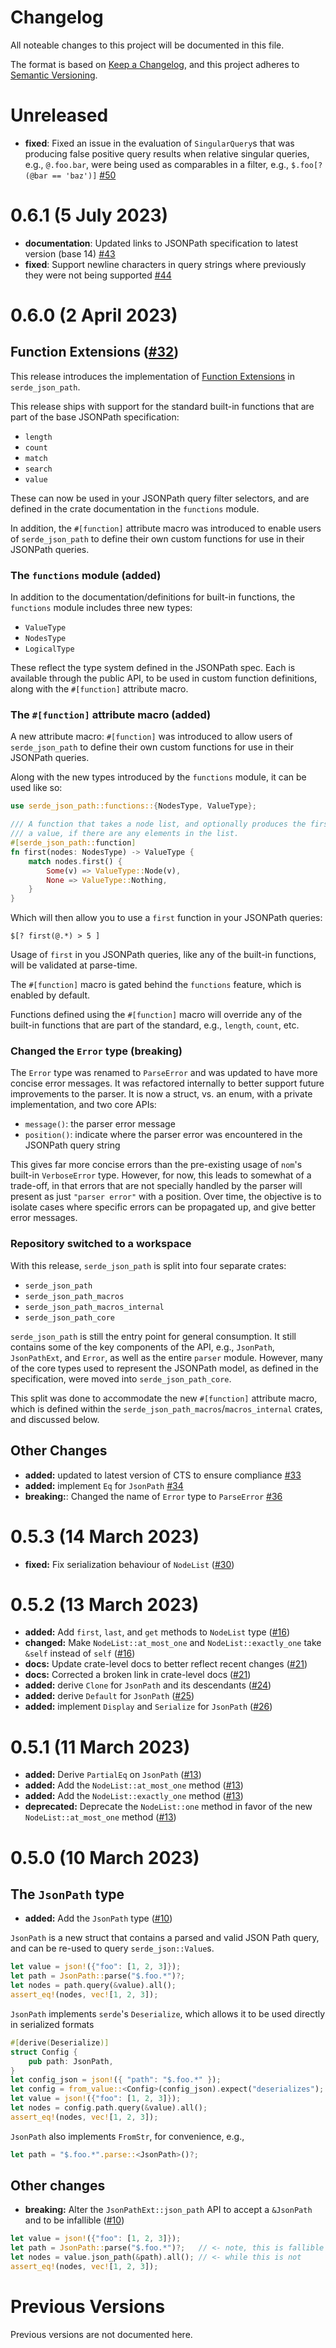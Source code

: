 # Changelog

All noteable changes to this project will be documented in this file.

The format is based on [Keep a Changelog](https://keepachangelog.com/en/1.0.0/),
and this project adheres to [Semantic Versioning](https://semver.org/spec/v2.0.0.html).

# Unreleased

* **fixed**: Fixed an issue in the evaluation of `SingularQuery`s that was producing false positive query results when relative singular queries, e.g., `@.foo.bar`, were being used as comparables in a filter, e.g., `$.foo[?(@bar == 'baz')]` [#50]

[#50]: https://github.com/hiltontj/serde_json_path/pull/50

# 0.6.1 (5 July 2023)

* **documentation**: Updated links to JSONPath specification to latest version (base 14) [#43]
* **fixed**: Support newline characters in query strings where previously they were not being supported [#44]

[#43]: https://github.com/hiltontj/serde_json_path/pull/43
[#44]: https://github.com/hiltontj/serde_json_path/pull/44

# 0.6.0 (2 April 2023)

## Function Extensions ([#32])

This release introduces the implementation of [Function Extensions][jpspec_func_ext] in `serde_json_path`.

This release ships with support for the standard built-in functions that are part of the base JSONPath specification:

- `length`
- `count`
- `match`
- `search`
- `value`

These can now be used in your JSONPath query filter selectors, and are defined in the crate documentation
in the `functions` module.

In addition, the `#[function]` attribute macro was introduced to enable users of `serde_json_path` to define
their own custom functions for use in their JSONPath queries.

### The `functions` module (**added**)

In addition to the documentation/definitions for built-in functions, the `functions` module includes three new types:

- `ValueType` 
- `NodesType`
- `LogicalType` 

These reflect the type system defined in the JSONPath spec. Each is available through the public API, to be used in custom
function definitions, along with the `#[function]` attribute macro.

### The `#[function]` attribute macro (**added**)

A new attribute macro: `#[function]` was introduced to allow users of `serde_json_path` to define their
own custom functions for use in their JSONPath queries.

Along with the new types introduced by the `functions` module, it can be used like so:

```rust
use serde_json_path::functions::{NodesType, ValueType};

/// A function that takes a node list, and optionally produces the first element as
/// a value, if there are any elements in the list.
#[serde_json_path::function]
fn first(nodes: NodesType) -> ValueType {
    match nodes.first() {
        Some(v) => ValueType::Node(v),
        None => ValueType::Nothing,
    }
}
```

Which will then allow you to use a `first` function in your JSONPath queries:

```
$[? first(@.*) > 5 ]
```

Usage of `first` in you JSONPath queries, like any of the built-in functions, will be validated at parse-time.

The `#[function]` macro is gated behind the `functions` feature, which is enabled by default.

Functions defined using the `#[function]` macro will override any of the built-in functions that are part
of the standard, e.g., `length`, `count`, etc.

### Changed the `Error` type (**breaking**)

The `Error` type was renamed to `ParseError` and was updated to have more concise error messages. It was
refactored internally to better support future improvements to the parser. It is now a struct, vs. an enum,
with a private implementation, and two core APIs:

- `message()`: the parser error message
- `position()`: indicate where the parser error was encountered in the JSONPath query string

This gives far more concise errors than the pre-existing usage of `nom`'s built-in `VerboseError` type.
However, for now, this leads to somewhat of a trade-off, in that errors that are not specially handled
by the parser will present as just `"parser error"` with a position. Over time, the objective is to
isolate cases where specific errors can be propagated up, and give better error messages.

### Repository switched to a workspace

With this release, `serde_json_path` is split into four separate crates:

- `serde_json_path`
- `serde_json_path_macros`
- `serde_json_path_macros_internal`
- `serde_json_path_core`

`serde_json_path` is still the entry point for general consumption. It still contains some of the key
components of the API, e.g., `JsonPath`, `JsonPathExt`, and `Error`, as well as the entire `parser` module.
However, many of the core types used to represent the JSONPath model, as defined in the specification,
were moved into `serde_json_path_core`.

This split was done to accommodate the new `#[function]` attribute macro, which is defined within the
`serde_json_path_macros`/`macros_internal` crates, and discussed below.

[#32]: https://github.com/hiltontj/serde_json_path/pull/32
[jpspec_func_ext]: https://www.ietf.org/archive/id/draft-ietf-jsonpath-base-14.html#name-function-extensions

## Other Changes

- **added:** updated to latest version of CTS to ensure compliance [#33]
- **added:** implement `Eq` for `JsonPath` [#34]
- **breaking:**: Changed the name of `Error` type to `ParseError` [#36]

[#33]: https://github.com/hiltontj/serde_json_path/pull/33
[#34]: https://github.com/hiltontj/serde_json_path/pull/34
[#36]: https://github.com/hiltontj/serde_json_path/pull/36

# 0.5.3 (14 March 2023)

- **fixed:** Fix serialization behaviour of `NodeList` ([#30])

[#30]: https://github.com/hiltontj/serde_json_path/pull/30

# 0.5.2 (13 March 2023)

- **added:** Add `first`, `last`, and `get` methods to `NodeList` type ([#16])
- **changed:** Make `NodeList::at_most_one` and `NodeList::exactly_one` take `&self` instead of `self` ([#16])
- **docs:** Update crate-level docs to better reflect recent changes ([#21])
- **docs:** Corrected a broken link in crate-level docs ([#21])
- **added:** derive `Clone` for `JsonPath` and its descendants ([#24])
- **added:** derive `Default` for `JsonPath` ([#25])
- **added:** implement `Display`  and `Serialize` for `JsonPath` ([#26])

[#16]: https://github.com/hiltontj/serde_json_path/pull/16
[#21]: https://github.com/hiltontj/serde_json_path/pull/21
[#24]: https://github.com/hiltontj/serde_json_path/pull/24
[#25]: https://github.com/hiltontj/serde_json_path/pull/25
[#26]: https://github.com/hiltontj/serde_json_path/pull/26

# 0.5.1 (11 March 2023)

- **added:** Derive `PartialEq` on `JsonPath` ([#13])
- **added:** Add the `NodeList::at_most_one` method ([#13])
- **added:** Add the `NodeList::exactly_one` method ([#13])
- **deprecated:** Deprecate the `NodeList::one` method in favor of the new `NodeList::at_most_one` method ([#13])

[#13]: https://github.com/hiltontj/serde_json_path/pull/13

# 0.5.0 (10 March 2023)

## The `JsonPath` type

- **added:** Add the `JsonPath` type ([#10])

`JsonPath` is a new struct that contains a parsed and valid JSON Path query, and can be re-used to query `serde_json::Value`s.

```rust
let value = json!({"foo": [1, 2, 3]});
let path = JsonPath::parse("$.foo.*")?;
let nodes = path.query(&value).all();
assert_eq!(nodes, vec![1, 2, 3]);
```

`JsonPath` implements `serde`'s `Deserialize`, which allows it to be used directly in serialized formats

```rust
#[derive(Deserialize)]
struct Config {
    pub path: JsonPath,
}
let config_json = json!({ "path": "$.foo.*" });
let config = from_value::<Config>(config_json).expect("deserializes");
let value = json!({"foo": [1, 2, 3]});
let nodes = config.path.query(&value).all();
assert_eq!(nodes, vec![1, 2, 3]);
```

`JsonPath` also implements `FromStr`, for convenience, e.g.,

```rust
let path = "$.foo.*".parse::<JsonPath>()?;
```

## Other changes

- **breaking:** Alter the `JsonPathExt::json_path` API to accept a `&JsonPath` and to be infallible ([#10])

```rust
let value = json!({"foo": [1, 2, 3]});
let path = JsonPath::parse("$.foo.*")?;   // <- note, this is fallible
let nodes = value.json_path(&path).all(); // <- while this is not
assert_eq!(nodes, vec![1, 2, 3]);
```

[#10]: https://github.com/hiltontj/serde_json_path/pull/10

# Previous Versions

Previous versions are not documented here.